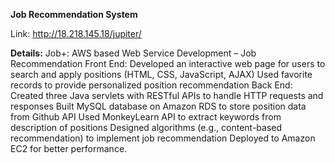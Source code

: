 **Job Recommendation System** 

Link: http://18.218.145.18/jupiter/

**Details:**
Job+: AWS based Web Service Development – Job Recommendation 
Front End:
Developed an interactive web page for users to search and apply positions (HTML, CSS, JavaScript, AJAX)
Used favorite records to provide personalized position recommendation
Back End:
Created three Java servlets with RESTful APIs to handle HTTP requests and responses
Built MySQL database on Amazon RDS to store position data from Github API
Used MonkeyLearn API to extract keywords from description of positions
Designed algorithms (e.g., content-based recommendation) to implement job recommendation
Deployed to Amazon EC2 for better performance.

